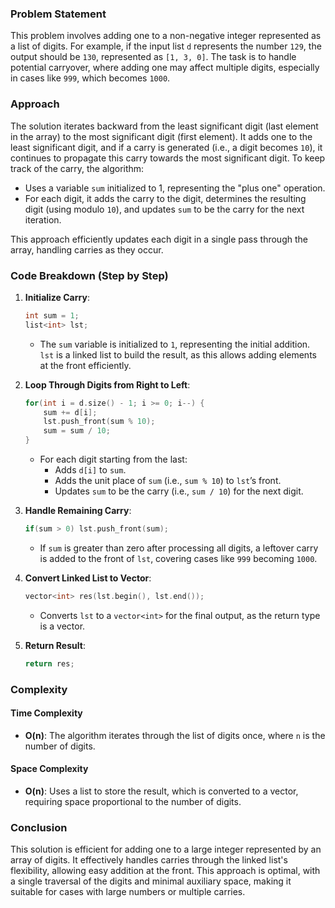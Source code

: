 ### Problem Statement

This problem involves adding one to a non-negative integer represented as a list of digits. For example, if the input list `d` represents the number `129`, the output should be `130`, represented as `[1, 3, 0]`. The task is to handle potential carryover, where adding one may affect multiple digits, especially in cases like `999`, which becomes `1000`.

### Approach

The solution iterates backward from the least significant digit (last element in the array) to the most significant digit (first element). It adds one to the least significant digit, and if a carry is generated (i.e., a digit becomes `10`), it continues to propagate this carry towards the most significant digit. To keep track of the carry, the algorithm:
- Uses a variable `sum` initialized to 1, representing the "plus one" operation.
- For each digit, it adds the carry to the digit, determines the resulting digit (using modulo `10`), and updates `sum` to be the carry for the next iteration.

This approach efficiently updates each digit in a single pass through the array, handling carries as they occur.

### Code Breakdown (Step by Step)

1. **Initialize Carry**:
   ```cpp
   int sum = 1;
   list<int> lst;
   ```
   - The `sum` variable is initialized to `1`, representing the initial addition. `lst` is a linked list to build the result, as this allows adding elements at the front efficiently.

2. **Loop Through Digits from Right to Left**:
   ```cpp
   for(int i = d.size() - 1; i >= 0; i--) {
       sum += d[i];
       lst.push_front(sum % 10);
       sum = sum / 10;
   }
   ```
   - For each digit starting from the last:
     - Adds `d[i]` to `sum`.
     - Adds the unit place of `sum` (i.e., `sum % 10`) to `lst`’s front.
     - Updates `sum` to be the carry (i.e., `sum / 10`) for the next digit.

3. **Handle Remaining Carry**:
   ```cpp
   if(sum > 0) lst.push_front(sum);
   ```
   - If `sum` is greater than zero after processing all digits, a leftover carry is added to the front of `lst`, covering cases like `999` becoming `1000`.

4. **Convert Linked List to Vector**:
   ```cpp
   vector<int> res(lst.begin(), lst.end());
   ```
   - Converts `lst` to a `vector<int>` for the final output, as the return type is a vector.

5. **Return Result**:
   ```cpp
   return res;
   ```

### Complexity

#### Time Complexity
- **O(n)**: The algorithm iterates through the list of digits once, where `n` is the number of digits.

#### Space Complexity
- **O(n)**: Uses a list to store the result, which is converted to a vector, requiring space proportional to the number of digits.

### Conclusion

This solution is efficient for adding one to a large integer represented by an array of digits. It effectively handles carries through the linked list's flexibility, allowing easy addition at the front. This approach is optimal, with a single traversal of the digits and minimal auxiliary space, making it suitable for cases with large numbers or multiple carries.